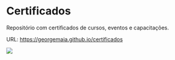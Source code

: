 # Certificados

Repositório com certificados de cursos, eventos e capacitações.

URL: https://georgemaia.github.io/certificados

<a href="https://www.linkedin.com/in/georgemaia/">
    <img src="https://img.shields.io/badge/-LinkedIn-blue?style=flat-square&logo=Linkedin&logoColor=white&link=https://www.linkedin.com/in/georgemaia/">
</a>
